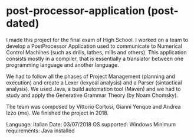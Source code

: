 # post-processor-application (post-dated)

I made this project for the final exam of High School. I worked on a team to develop a PostProcessor Application used to communicate to Numerical Control Machines (such as drills, lathes, mills and others). This application consists mostly in a compiler, that is essentially a translator between one programming language and another language.

We had to follow all the phases of Project Management (planning and execution) and create a Lexer (lexycal analysis) and a Parser (sintactical analysis). We used Java, a build automation tool (Maven) and we had to study and apply the Generative Grammar Theory (by Noam Chomsky).

The team was composed by Vittorio Cortosi, Gianni Yenque and Andrea Izzo (me). We finished the project in 2018.

Language: Italian
Date: 03/07/2018
OS supported: Windows
Minimum requirements: Java installed
